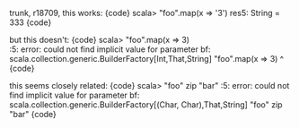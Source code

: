 trunk, r18709, this works:
{code}
scala> "foo".map(x => '3')
res5: String = 333
{code}

but this doesn't:
{code}
scala> "foo".map(x => 3)  
<console>:5: error: could not find implicit value for parameter bf: scala.collection.generic.BuilderFactory[Int,That,String]
       "foo".map(x => 3)
                ^
{code}

this seems closely related:
{code}
scala> "foo" zip "bar"
<console>:5: error: could not find implicit value for parameter bf: scala.collection.generic.BuilderFactory[(Char, Char),That,String]
       "foo" zip "bar"
{code}
